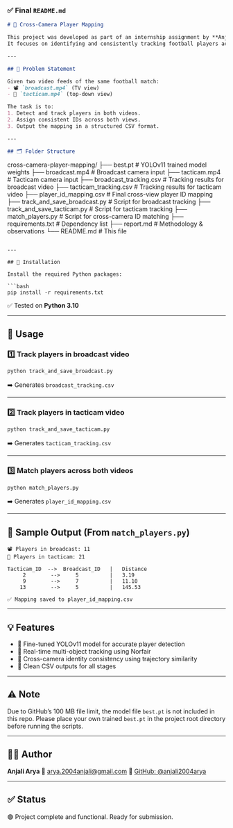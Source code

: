### ✅ Final `README.md`

```markdown
# 🎯 Cross-Camera Player Mapping

This project was developed as part of an internship assignment by **Anjali Arya**.  
It focuses on identifying and consistently tracking football players across two different video perspectives — `broadcast.mp4` and `tacticam.mp4`.

---

## 🧠 Problem Statement

Given two video feeds of the same football match:
- 📽️ `broadcast.mp4` (TV view)
- 🎥 `tacticam.mp4` (top-down view)

The task is to:
1. Detect and track players in both videos.
2. Assign consistent IDs across both views.
3. Output the mapping in a structured CSV format.

---

## 🗂️ Folder Structure

```

cross-camera-player-mapping/
├── best.pt                    # YOLOv11 trained model weights
├── broadcast.mp4              # Broadcast camera input
├── tacticam.mp4               # Tacticam camera input
├── broadcast\_tracking.csv     # Tracking results for broadcast video
├── tacticam\_tracking.csv      # Tracking results for tacticam video
├── player\_id\_mapping.csv      # Final cross-view player ID mapping
├── track\_and\_save\_broadcast.py # Script for broadcast tracking
├── track\_and\_save\_tacticam.py  # Script for tacticam tracking
├── match\_players.py           # Script for cross-camera ID matching
├── requirements.txt           # Dependency list
├── report.md                  # Methodology & observations
└── README.md                  # This file

````

---

## 🧪 Installation

Install the required Python packages:

```bash
pip install -r requirements.txt
````

✅ Tested on **Python 3.10**

---

## 🚀 Usage

### 1️⃣ Track players in broadcast video

```bash
python track_and_save_broadcast.py
```

➡️ Generates `broadcast_tracking.csv`

---

### 2️⃣ Track players in tacticam video

```bash
python track_and_save_tacticam.py
```

➡️ Generates `tacticam_tracking.csv`

---

### 3️⃣ Match players across both videos

```bash
python match_players.py
```

➡️ Generates `player_id_mapping.csv`

---

## 🧾 Sample Output (From `match_players.py`)

```
📽️ Players in broadcast: 11
🎥 Players in tacticam: 21

Tacticam_ID  -->  Broadcast_ID   |   Distance
     2        -->     5          |   3.19
     9        -->     7          |   11.10
    13        -->     5          |   145.53

✅ Mapping saved to player_id_mapping.csv
```

---

## 💡 Features

* 🧠 Fine-tuned YOLOv11 model for accurate player detection
* 🔁 Real-time multi-object tracking using Norfair
* 🔗 Cross-camera identity consistency using trajectory similarity
* 🧾 Clean CSV outputs for all stages

---

## ⚠️ Note

Due to GitHub’s 100 MB file limit, the model file `best.pt` is not included in this repo.
Please place your own trained `best.pt` in the project root directory before running the scripts.

---

## 👩‍💻 Author

**Anjali Arya**
📧 [arya.2004anjali@gmail.com](mailto:arya.2004anjali@gmail.com)
🔗 [GitHub: @anjali2004arya](https://github.com/anjali2004arya)

---

## ✅ Status

🟢 Project complete and functional.
Ready for submission.


